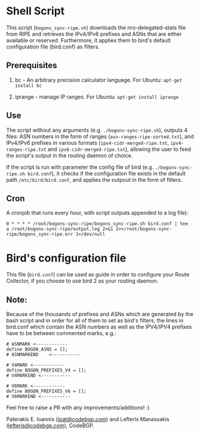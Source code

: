 # Shell Script

This script (`bogons_sync-ripe.sh`) downloads the nro-delegated-stats file from RIPE and retrieves the IPv4/IPv6 prefixes and ASNs that are either available or reserved.
Furthermore, it applies them to bird's default configuration file (bird.conf) as filters.

## Prerequisites

1. bc - An arbitrary precision calculator language. For Ubuntu: `apt-get install bc` 

2. iprange - manage IP ranges. For Ubuntu: `apt-get install iprange` 

## Use

The script without any arguments (e.g. `./bogons-sync-ripe.sh`), outputs 4 files: ASN numbers in the form of ranges (`asn-ranges-ripe-sorted.txt`), and IPv4/IPv6 prefixes in various formats (`ipv4-cidr-merged-ripe.txt`, `ipv4-ranges-ripe.txt` and `ipv6-cidr-merged-ripe.txt`), allowing the user to feed the script's output in the routing daemon of choice.

If the script is run with parameter the config file of bird (e.g. `./bogons-sync-ripe.sh bird.conf`),
it checks if the configuration file exists in the default path `/etc/bird/bird.conf`, and applies the outpout in the form of filters.

## Cron

A cronjob that runs every hour, with script outputs appended to a log file):

```
0 * * * * /root/bogons-sync-ripe/bogons_sync-ripe.sh bird.conf | tee -a /root/bogons-sync-ripe/output.log 2>&1 2>>/root/bogons-sync-ripe/bogons_sync-ripe.err 1>/dev/null
```

# Bird's configuration file

This file (`bird.conf`) can be used as guide in order to configure your Route Collector, if you choose to use bird 2 as your routing daemon.

## Note:
Because of the thousands of prefixes and ASNs which are generated by the bash script and in order for all of them to set as bird's filters, the lines in bird.conf which contain the ASN numbers as well as the IPV4/IPV4 prefixes have to be between commented marks, e.g.:

```
# ASNMARK <------------
define BOGON_ASNS = [];
# ASNMARKEND	<-----------
```
```
# V4MARK <------------
define BOGON_PREFIXES_V4 = [];
# V4MARKEND	<-----------
```
```
# V6MARK <------------
define BOGON_PREFIXES_V6 = [];
# V6MARKEND	<-----------
```
 
Feel free to raise a PR with any improvements/additions! :)

Paterakis E. Ioannis (jpat@codebgp.com) and Lefteris Manassakis (lefteris@codebgp.com), CodeBGP.
